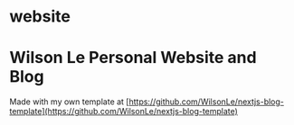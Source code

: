 # website

# Wilson Le Personal Website and Blog

Made with my own template at [https://github.com/WilsonLe/nextjs-blog-template](https://github.com/WilsonLe/nextjs-blog-template)
